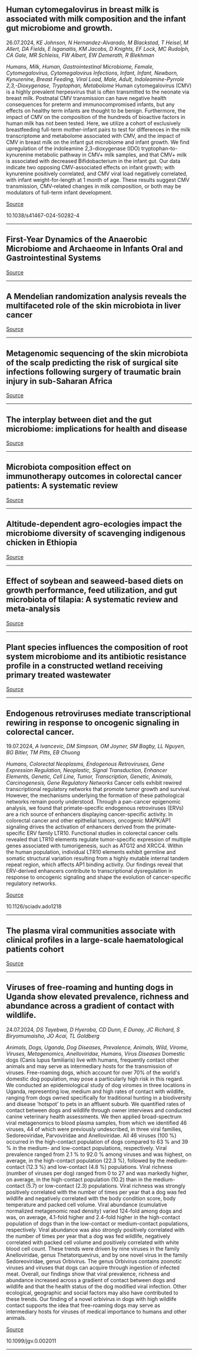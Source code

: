 ## Human cytomegalovirus in breast milk is associated with milk composition and the infant gut microbiome and growth.
 26.07.2024, _KE Johnson, N Hernandez-Alvarado, M Blackstad, T Heisel, M Allert, DA Fields, E Isganaitis, KM Jacobs, D Knights, EF Lock, MC Rudolph, CA Gale, MR Schleiss, FW Albert, EW Demerath, R Blekhman_


_Humans, Milk, Human, Gastrointestinal Microbiome, Female, Cytomegalovirus, Cytomegalovirus Infections, Infant, Infant, Newborn, Kynurenine, Breast Feeding, Viral Load, Male, Adult, Indoleamine-Pyrrole 2,3,-Dioxygenase, Tryptophan, Metabolome_
Human cytomegalovirus (CMV) is a highly prevalent herpesvirus that is often transmitted to the neonate via breast milk. Postnatal CMV transmission can have negative health consequences for preterm and immunocompromised infants, but any effects on healthy term infants are thought to be benign. Furthermore, the impact of CMV on the composition of the hundreds of bioactive factors in human milk has not been tested. Here, we utilize a cohort of exclusively breastfeeding full-term mother-infant pairs to test for differences in the milk transcriptome and metabolome associated with CMV, and the impact of CMV in breast milk on the infant gut microbiome and infant growth. We find upregulation of the indoleamine 2,3-dioxygenase (IDO) tryptophan-to-kynurenine metabolic pathway in CMV+ milk samples, and that CMV+ milk is associated with decreased Bifidobacterium in the infant gut. Our data indicate two opposing CMV-associated effects on infant growth; with kynurenine positively correlated, and CMV viral load negatively correlated, with infant weight-for-length at 1 month of age. These results suggest CMV transmission, CMV-related changes in milk composition, or both may be modulators of full-term infant development.

[Source](https://www.nature.com/articles/s41467-024-50282-4)

10.1038/s41467-024-50282-4

---

## First-Year Dynamics of the Anaerobic Microbiome and Archaeome in Infants Oral and Gastrointestinal Systems

[Source](https://www.biorxiv.org/content/10.1101/2024.07.24.604926v1)

---

## A Mendelian randomization analysis reveals the multifaceted role of the skin microbiota in liver cancer

[Source](https://www.frontiersin.org/journals/microbiology/articles/10.3389/fmicb.2024.1422132/full)

---

## Metagenomic sequencing of the skin microbiota of the scalp predicting the risk of surgical site infections following surgery of traumatic brain injury in sub-Saharan Africa

[Source](https://journals.plos.org/plosone/article?id=10.1371/journal.pone.0303483)

---

## The interplay between diet and the gut microbiome: implications for health and disease

[Source](https://www.nature.com/articles/s41579-024-01068-4)

---

## Microbiota composition effect on immunotherapy outcomes in colorectal cancer patients: A systematic review

[Source](https://journals.plos.org/plosone/article?id=10.1371/journal.pone.0307639)

---

## Altitude-dependent agro-ecologies impact the microbiome diversity of scavenging indigenous chicken in Ethiopia

[Source](https://microbiomejournal.biomedcentral.com/articles/10.1186/s40168-024-01847-4)

---

## Effect of soybean and seaweed-based diets on growth performance, feed utilization, and gut microbiota of tilapia: A systematic review and meta-analysis

[Source](https://journals.plos.org/plosone/article?id=10.1371/journal.pone.0293775)

---

## Plant species influences the composition of root system microbiome and its antibiotic resistance profile in a constructed wetland receiving primary treated wastewater

[Source](https://www.frontiersin.org/journals/microbiology/articles/10.3389/fmicb.2024.1436122/full)

---

## Endogenous retroviruses mediate transcriptional rewiring in response to oncogenic signaling in colorectal cancer.
 19.07.2024, _A Ivancevic, DM Simpson, OM Joyner, SM Bagby, LL Nguyen, BG Bitler, TM Pitts, EB Chuong_


_Humans, Colorectal Neoplasms, Endogenous Retroviruses, Gene Expression Regulation, Neoplastic, Signal Transduction, Enhancer Elements, Genetic, Cell Line, Tumor, Transcription, Genetic, Animals, Carcinogenesis, Gene Regulatory Networks_
Cancer cells exhibit rewired transcriptional regulatory networks that promote tumor growth and survival. However, the mechanisms underlying the formation of these pathological networks remain poorly understood. Through a pan-cancer epigenomic analysis, we found that primate-specific endogenous retroviruses (ERVs) are a rich source of enhancers displaying cancer-specific activity. In colorectal cancer and other epithelial tumors, oncogenic MAPK/AP1 signaling drives the activation of enhancers derived from the primate-specific ERV family LTR10. Functional studies in colorectal cancer cells revealed that LTR10 elements regulate tumor-specific expression of multiple genes associated with tumorigenesis, such as ATG12 and XRCC4. Within the human population, individual LTR10 elements exhibit germline and somatic structural variation resulting from a highly mutable internal tandem repeat region, which affects AP1 binding activity. Our findings reveal that ERV-derived enhancers contribute to transcriptional dysregulation in response to oncogenic signaling and shape the evolution of cancer-specific regulatory networks.

[Source](https://www.science.org/doi/10.1126/sciadv.ado1218)

10.1126/sciadv.ado1218

---

## The plasma viral communities associate with clinical profiles in a large-scale haematological patients cohort

[Source](https://microbiomejournal.biomedcentral.com/articles/10.1186/s40168-024-01855-4)

---

## Viruses of free-roaming and hunting dogs in Uganda show elevated prevalence, richness and abundance across a gradient of contact with wildlife.
 24.07.2024, _DS Tayebwa, D Hyeroba, CD Dunn, E Dunay, JC Richard, S Biryomumaisho, JO Acai, TL Goldberg_


_Animals, Dogs, Uganda, Dog Diseases, Prevalence, Animals, Wild, Virome, Viruses, Metagenomics, Anelloviridae, Humans, Virus Diseases_
Domestic dogs (Canis lupus familiaris) live with humans, frequently contact other animals and may serve as intermediary hosts for the transmission of viruses. Free-roaming dogs, which account for over 70% of the world's domestic dog population, may pose a particularly high risk in this regard. We conducted an epidemiological study of dog viromes in three locations in Uganda, representing low, medium and high rates of contact with wildlife, ranging from dogs owned specifically for traditional hunting in a biodiversity and disease 'hotspot' to pets in an affluent suburb. We quantified rates of contact between dogs and wildlife through owner interviews and conducted canine veterinary health assessments. We then applied broad-spectrum viral metagenomics to blood plasma samples, from which we identified 46 viruses, 44 of which were previously undescribed, in three viral families, Sedoreoviridae, Parvoviridae and Anelloviridae. All 46 viruses (100 %) occurred in the high-contact population of dogs compared to 63 % and 39 % in the medium- and low-contact populations, respectively. Viral prevalence ranged from 2.1 % to 92.0 % among viruses and was highest, on average, in the high-contact population (22.3 %), followed by the medium-contact (12.3 %) and low-contact (4.8 %) populations. Viral richness (number of viruses per dog) ranged from 0 to 27 and was markedly higher, on average, in the high-contact population (10.2) than in the medium-contact (5.7) or low-contact (2.3) populations. Viral richness was strongly positively correlated with the number of times per year that a dog was fed wildlife and negatively correlated with the body condition score, body temperature and packed cell volume. Viral abundance (cumulative normalized metagenomic read density) varied 124-fold among dogs and was, on average, 4.1-fold higher and 2.4-fold higher in the high-contact population of dogs than in the low-contact or medium-contact populations, respectively. Viral abundance was also strongly positively correlated with the number of times per year that a dog was fed wildlife, negatively correlated with packed cell volume and positively correlated with white blood cell count. These trends were driven by nine viruses in the family Anelloviridae, genus Thetatorquevirus, and by one novel virus in the family Sedoreoviridae, genus Orbivirus. The genus Orbivirus contains zoonotic viruses and viruses that dogs can acquire through ingestion of infected meat. Overall, our findings show that viral prevalence, richness and abundance increased across a gradient of contact between dogs and wildlife and that the health status of the dog modified viral infection. Other ecological, geographic and social factors may also have contributed to these trends. Our finding of a novel orbivirus in dogs with high wildlife contact supports the idea that free-roaming dogs may serve as intermediary hosts for viruses of medical importance to humans and other animals.

[Source](https://www.microbiologyresearch.org/content/journal/jgv/10.1099/jgv.0.002011)

10.1099/jgv.0.002011

---

